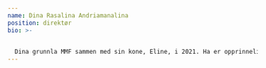 ```yaml
---
name: Dina Rasalina Andriamanalina
position: direktør
bio: >-
  

  Dina grunnla MMF sammen med sin kone, Eline, i 2021. Ha er opprinnelig fra Antsirabe, Madagaskar. Han har rytme og musikk i blodet, og har siden barndommen spilt mange instrumenter. Det var imidlertid etter hvert pianoet som ble det dominerende instrumentet. I London studerte han musikkteknologi, og jobbet etterhvert i musikkstudio. Med entusiasme for barn og utviklingsarbeid dro han tilbake til Madagaskar, hvor han blant annet har vært prosjektleder for internasjonalt hjelpearbeid. Nå leder han arbeidet til MMF sammen med Eline, I tillegg til å undervise i piano og gassisk tradisjonell musikk og dans i prosjektet.
---
```

